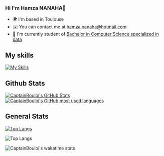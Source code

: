 <!--
**CaptainBoulbi/CaptainBoulbi** is a ✨ _special_ ✨ repository because its `README.md` (this file) appears on your GitHub profile.

Here are some ideas to get you started:

- 🔭 I’m currently working on ...
- 🌱 I’m currently learning ...
- 👯 I’m looking to collaborate on ...
- 🤔 I’m looking for help with ...
- 💬 Ask me about ...
- 📫 How to reach me: ...
- 😄 Pronouns: ...
- ⚡ Fun fact: ...
-->

### Hi I'm Hamza NANAHA👋

* 🌍  I'm based in Toulouse
* ✉️  You can contact me at [hamza.nanaha@hotmail.com](mailto:hamza.nanaha@hotmail.com)
* 🚀  I'm currently student of [Bachelor in Computer Science specialized in data](https://www.univ-tlse3.fr/but-specialite-informatique)

## My skills

[![My Skills](https://skillicons.dev/icons?i=html,css,c,cpp,bash,py,java)](https://skillicons.dev)

## Github Stats

<a href="https://github.com/CaptainBoulbi">
  <img src="https://github-readme-stats.vercel.app/api?username=CaptainBoulbi&theme=great-gatsby&show_icons=true" alt="CaptainBoulbi's GitHub Stats" />
  <br>
  <img src="https://github-readme-stats.vercel.app/api/top-langs/?username=CaptainBoulbi&theme=great-gatsby" alt="CaptainBoulbi's GitHub most used languages"/>
</a>

## General Stats
<!--START_SECTION:waka-->

[![Top Langs](https://github-readme-stats.vercel.app/api/wakatime/?username=captainboulbi)](https://github.com/captainboulbi/captainboulbi)

![Top Langs](https://github-readme-stats.vercel.app/api/wakatime/?username=captainboulbi&layout=compact&theme=dracula&hide_border=true&langs_count=6&custom_title=Stats)

![CaptainBoulbi's wakatime stats](https://github-readme-stats.vercel.app/api/wakatime?username=_n3m0&theme=jolly&hide_border=true&v=2&&langs_count=10&custom_title=Coding%20Stats)

<!--END_SECTION:waka-->
